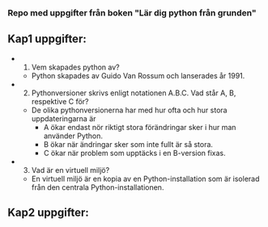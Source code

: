 ### Repo med uppgifter från boken "Lär dig python från grunden"

## Kap1 uppgifter:
- 1. Vem skapades python av?
    - Python skapades av Guido Van Rossum och lanserades år 1991.

- 2. Pythonversioner skrivs enligt notationen A.B.C. Vad står A, B, respektive C för?
    - De olika pythonversionerna har med hur ofta och hur stora uppdateringarna är
        - A ökar endast nör riktigt stora förändringar sker i hur man använder Python.
        - B ökar när ändringar sker som inte fullt är så stora.
        - C ökar när problem  som upptäcks i en B-version fixas.

- 3. Vad är en virtuell miljö?
    - En virtuell miljö är en kopia av en Python-installation som är isolerad från den centrala Python-installationen.

## Kap2 uppgifter: